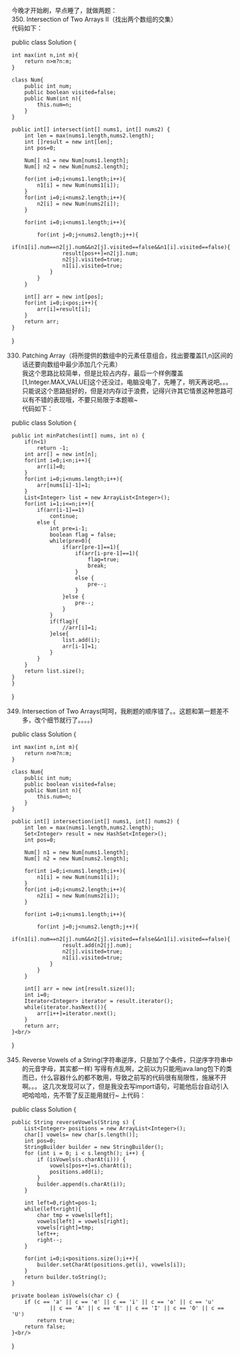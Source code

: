 今晚才开始刷，早点睡了，就做两题：<br/>
350. Intersection of Two Arrays II（找出两个数组的交集）<br/>
代码如下：<br/>

public class Solution {<br/>

    int max(int n,int m){
        return n>m?n:m;
    }
    
    class Num{
        public int num;
        public boolean visited=false;
        public Num(int n){
            this.num=n;
        }
    }
    
    public int[] intersect(int[] nums1, int[] nums2) {
        int len = max(nums1.length,nums2.length);
        int []result = new int[len];
        int pos=0;
        
        Num[] n1 = new Num[nums1.length];
        Num[] n2 = new Num[nums2.length];
        
        for(int i=0;i<nums1.length;i++){
            n1[i] = new Num(nums1[i]);
        }
        for(int i=0;i<nums2.length;i++){
            n2[i] = new Num(nums2[i]);
        }
        
        for(int i=0;i<nums1.length;i++){
            
            for(int j=0;j<nums2.length;j++){
                if(n1[i].num==n2[j].num&&n2[j].visited==false&&n1[i].visited==false){
                    result[pos++]=n2[j].num;
                    n2[j].visited=true;
                    n1[i].visited=true;
                }
            }
        }
        
        int[] arr = new int[pos];
        for(int i=0;i<pos;i++){
            arr[i]=result[i];
        }
        return arr;
    }
}

330. Patching Array（将所提供的数组中的元素任意组合，找出要覆盖[1,n]区间的话还要向数组中最少添加几个元素）<br/>
我这个思路比较简单，但是比较占内存，最后一个样例覆盖[1,Integer.MAX_VALUE]这个还没过，电脑没电了，先睡了，明天再说吧。。。<br/>
只能说这个思路挺好的，但是对内存过于浪费，记得兴许其它情景这种思路可以有不错的表现哦，不要只局限于本题嘛~<br/>
代码如下：<br/>

public class Solution {<br/>

    public int minPatches(int[] nums, int n) {
        if(n<1)
            return -1;
        int arr[] = new int[n];
        for(int i=0;i<n;i++){
            arr[i]=0;
        }
        for(int i=0;i<nums.length;i++){
            arr[nums[i]-1]=1;
        }
        List<Integer> list = new ArrayList<Integer>();
        for(int i=1;i<=n;i++){
            if(arr[i-1]==1)
                continue;
            else {
                int pre=i-1;
                boolean flag = false;
                while(pre>0){
                    if(arr[pre-1]==1){
                        if(arr[i-pre-1]==1){
                            flag=true;
                            break;
                        }
                        else {
                            pre--;
                        }
                    }else {
                        pre--;
                    }
                }
                if(flag){
                    //arr[i]=1;
                }else{
                    list.add(i);
                    arr[i-1]=1;
                }
            }
        }
        return list.size();
    }
    }
}

349. Intersection of Two Arrays(呵呵，我刷题的顺序错了。。这题和第一题差不多，改个细节就行了。。。。)

public class Solution {<br/>
    
    int max(int n,int m){
        return n>m?n:m;
    }

    class Num{
        public int num;
        public boolean visited=false;
        public Num(int n){
            this.num=n;
        }
    }
    
    public int[] intersection(int[] nums1, int[] nums2) {
        int len = max(nums1.length,nums2.length);
        Set<Integer> result = new HashSet<Integer>();
        int pos=0;

        Num[] n1 = new Num[nums1.length];
        Num[] n2 = new Num[nums2.length];

        for(int i=0;i<nums1.length;i++){
            n1[i] = new Num(nums1[i]);
        }
        for(int i=0;i<nums2.length;i++){
            n2[i] = new Num(nums2[i]);
        }

        for(int i=0;i<nums1.length;i++){

            for(int j=0;j<nums2.length;j++){
                if(n1[i].num==n2[j].num&&n2[j].visited==false&&n1[i].visited==false){
                    result.add(n2[j].num);
                    n2[j].visited=true;
                    n1[i].visited=true;
                }
            }
        }

        int[] arr = new int[result.size()];
        int i=0;
        Iterator<Integer> iterator = result.iterator();
        while(iterator.hasNext()){
        	arr[i++]=iterator.next();
        }
        return arr;
    }<br/>
    
}

345. Reverse Vowels of a String(字符串逆序，只是加了个条件，只逆序字符串中的元音字母，其实都一样)
写得有点乱啊，之前以为只能用java.lang包下的类而已，什么容器什么的都不敢用，导致之前写的代码很有局限性，施展不开啊。。。
这几次发现可以了，但是我没去写import语句，可能他后台自动引入吧哈哈哈，先不管了反正能用就行~
上代码：

public class Solution {<br/>
    
    public String reverseVowels(String s) {
		List<Integer> positions = new ArrayList<Integer>();
		char[] vowels= new char[s.length()];
		int pos=0;
		StringBuilder builder = new StringBuilder();
		for (int i = 0; i < s.length(); i++) {
			if (isVowels(s.charAt(i))) {
				vowels[pos++]=s.charAt(i);
				positions.add(i);
			}
			builder.append(s.charAt(i));
		}
		
		int left=0,right=pos-1;
		while(left<right){
			char tmp = vowels[left];
			vowels[left] = vowels[right];
			vowels[right]=tmp;
			left++;
			right--;
		}
		
		for(int i=0;i<positions.size();i++){
			builder.setCharAt(positions.get(i), vowels[i]);
		}
		return builder.toString();
	}

	private boolean isVowels(char c) {
		if (c == 'a' || c == 'e' || c == 'i' || c == 'o' || c == 'u'
				|| c == 'A' || c == 'E' || c == 'I' || c == 'O' || c == 'U')
			return true;
		return false;
	}<br/>
	
}
